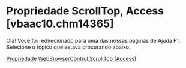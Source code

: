 
# Propriedade ScrollTop, Access [vbaac10.chm14365]

Olá! Você foi redirecionado para uma das nossas páginas de Ajuda F1. Selecione o tópico que estava procurando abaixo.

[Propriedade WebBrowserControl.ScrollTop (Access)](http://msdn.microsoft.com/library/adc0ee0f-1262-373f-a0db-de7bba917e13%28Office.15%29.aspx)
